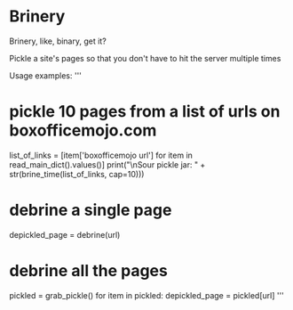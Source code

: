 # Brinery
Brinery, like, binary, get it?

Pickle a site's pages so that you don't have to hit the server multiple times


Usage examples:
'''
# pickle 10 pages from a list of urls on boxofficemojo.com
list_of_links = [item['boxofficemojo url'] for item in read_main_dict().values()]
print("\nSour pickle jar: " + str(brine_time(list_of_links, cap=10)))

# debrine a single page
depickled_page = debrine(url)

# debrine all the pages
pickled = grab_pickle()
for item in pickled:
    depickled_page = pickled[url]
'''
